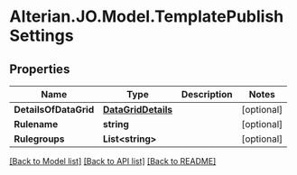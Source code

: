 # Alterian.JO.Model.TemplatePublishSettings

## Properties

Name | Type | Description | Notes
------------ | ------------- | ------------- | -------------
**DetailsOfDataGrid** | [**DataGridDetails**](DataGridDetails.md) |  | [optional] 
**Rulename** | **string** |  | [optional] 
**Rulegroups** | **List&lt;string&gt;** |  | [optional] 

[[Back to Model list]](../README.md#documentation-for-models) [[Back to API list]](../README.md#documentation-for-api-endpoints) [[Back to README]](../README.md)


